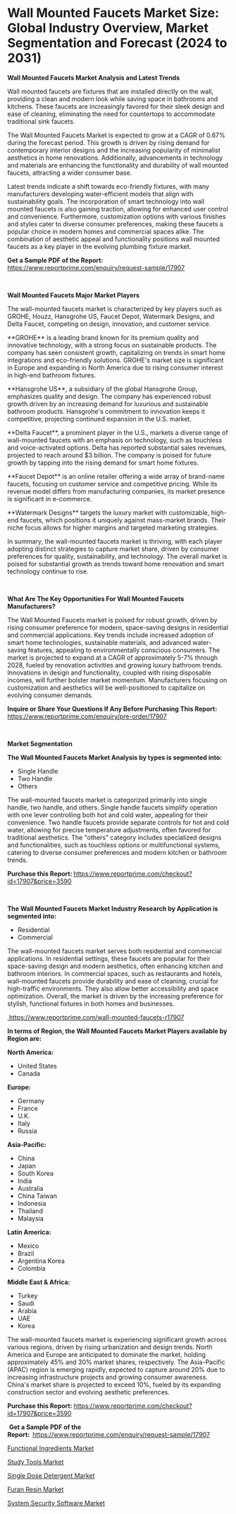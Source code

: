 <p><h1>Wall Mounted Faucets Market Size: Global Industry Overview, Market Segmentation and Forecast (2024 to 2031)</h1></p><p><strong>Wall Mounted Faucets Market Analysis and Latest Trends</strong></p>
<p><p>Wall mounted faucets are fixtures that are installed directly on the wall, providing a clean and modern look while saving space in bathrooms and kitchens. These faucets are increasingly favored for their sleek design and ease of cleaning, eliminating the need for countertops to accommodate traditional sink faucets. </p><p>The Wall Mounted Faucets Market is expected to grow at a CAGR of 0.67% during the forecast period. This growth is driven by rising demand for contemporary interior designs and the increasing popularity of minimalist aesthetics in home renovations. Additionally, advancements in technology and materials are enhancing the functionality and durability of wall mounted faucets, attracting a wider consumer base. </p><p>Latest trends indicate a shift towards eco-friendly fixtures, with many manufacturers developing water-efficient models that align with sustainability goals. The incorporation of smart technology into wall mounted faucets is also gaining traction, allowing for enhanced user control and convenience. Furthermore, customization options with various finishes and styles cater to diverse consumer preferences, making these faucets a popular choice in modern homes and commercial spaces alike. The combination of aesthetic appeal and functionality positions wall mounted faucets as a key player in the evolving plumbing fixture market.</p></p>
<p><strong>Get a Sample PDF of the Report:&nbsp;</strong> <a href="https://www.reportprime.com/enquiry/request-sample/17907?utm_campaign=1109&utm_medium=2&utm_source=Github&utm_content=ia&utm_term=20112024&utm_id=wall-mounted-faucets">https://www.reportprime.com/enquiry/request-sample/17907</a></p>
<p>&nbsp;</p>
<p><strong>Wall Mounted Faucets Major Market Players</strong></p>
<p><p>The wall-mounted faucets market is characterized by key players such as GROHE, Houzz, Hansgrohe US, Faucet Depot, Watermark Designs, and Delta Faucet, competing on design, innovation, and customer service. </p><p>**GROHE** is a leading brand known for its premium quality and innovative technology, with a strong focus on sustainable products. The company has seen consistent growth, capitalizing on trends in smart home integrations and eco-friendly solutions. GROHE's market size is significant in Europe and expanding in North America due to rising consumer interest in high-end bathroom fixtures.</p><p>**Hansgrohe US**, a subsidiary of the global Hansgrohe Group, emphasizes quality and design. The company has experienced robust growth driven by an increasing demand for luxurious and sustainable bathroom products. Hansgrohe's commitment to innovation keeps it competitive, projecting continued expansion in the U.S. market.</p><p>**Delta Faucet**, a prominent player in the U.S., markets a diverse range of wall-mounted faucets with an emphasis on technology, such as touchless and voice-activated options. Delta has reported substantial sales revenues, projected to reach around $3 billion. The company is poised for future growth by tapping into the rising demand for smart home fixtures.</p><p>**Faucet Depot** is an online retailer offering a wide array of brand-name faucets, focusing on customer service and competitive pricing. While its revenue model differs from manufacturing companies, its market presence is significant in e-commerce.</p><p>**Watermark Designs** targets the luxury market with customizable, high-end faucets, which positions it uniquely against mass-market brands. Their niche focus allows for higher margins and targeted marketing strategies.</p><p>In summary, the wall-mounted faucets market is thriving, with each player adopting distinct strategies to capture market share, driven by consumer preferences for quality, sustainability, and technology. The overall market is poised for substantial growth as trends toward home renovation and smart technology continue to rise.</p></p>
<p>&nbsp;</p>
<p><strong>What Are The Key Opportunities For Wall Mounted Faucets Manufacturers?</strong></p>
<p><p>The Wall Mounted Faucets market is poised for robust growth, driven by rising consumer preference for modern, space-saving designs in residential and commercial applications. Key trends include increased adoption of smart home technologies, sustainable materials, and advanced water-saving features, appealing to environmentally conscious consumers. The market is projected to expand at a CAGR of approximately 5-7% through 2028, fueled by renovation activities and growing luxury bathroom trends. Innovations in design and functionality, coupled with rising disposable incomes, will further bolster market momentum. Manufacturers focusing on customization and aesthetics will be well-positioned to capitalize on evolving consumer demands.</p></p>
<p><strong>Inquire or Share Your Questions If Any Before Purchasing This Report:</strong> <a href="https://www.reportprime.com/enquiry/pre-order/17907?utm_campaign=1109&utm_medium=2&utm_source=Github&utm_content=ia&utm_term=20112024&utm_id=wall-mounted-faucets">https://www.reportprime.com/enquiry/pre-order/17907</a></p>
<p>&nbsp;</p>
<p><strong>Market Segmentation</strong></p>
<p><strong>The Wall Mounted Faucets Market Analysis by types is segmented into:</strong></p>
<p><ul><li>Single Handle</li><li>Two Handle</li><li>Others</li></ul></p>
<p><p>The wall-mounted faucets market is categorized primarily into single handle, two handle, and others. Single handle faucets simplify operation with one lever controlling both hot and cold water, appealing for their convenience. Two handle faucets provide separate controls for hot and cold water, allowing for precise temperature adjustments, often favored for traditional aesthetics. The "others" category includes specialized designs and functionalities, such as touchless options or multifunctional systems, catering to diverse consumer preferences and modern kitchen or bathroom trends.</p></p>
<p><strong>Purchase this Report:&nbsp;</strong><a href="https://www.reportprime.com/checkout?id=17907&price=3590&utm_campaign=1109&utm_medium=2&utm_source=Github&utm_content=ia&utm_term=20112024&utm_id=wall-mounted-faucets">https://www.reportprime.com/checkout?id=17907&price=3590</a></p>
<p>&nbsp;</p>
<p><strong>The Wall Mounted Faucets Market Industry Research by Application is segmented into:</strong></p>
<p><ul><li>Residential</li><li>Commercial</li></ul></p>
<p><p>The wall-mounted faucets market serves both residential and commercial applications. In residential settings, these faucets are popular for their space-saving design and modern aesthetics, often enhancing kitchen and bathroom interiors. In commercial spaces, such as restaurants and hotels, wall-mounted faucets provide durability and ease of cleaning, crucial for high-traffic environments. They also allow better accessibility and space optimization. Overall, the market is driven by the increasing preference for stylish, functional fixtures in both homes and businesses.</p></p>
<p><a href="https://www.reportprime.com/wall-mounted-faucets-r17907?utm_campaign=1109&utm_medium=2&utm_source=Github&utm_content=ia&utm_term=20112024&utm_id=wall-mounted-faucets">&nbsp;https://www.reportprime.com/wall-mounted-faucets-r17907</a></p>
<p><strong>In terms of Region, the Wall Mounted Faucets Market Players available by Region are:</strong></p>
<p>
    <p> <strong> North America: </strong>
        <ul>
            <li>United States</li>
            <li>Canada</li>
        </ul>
        </p> 
    <p> <strong> Europe: </strong>
        <ul>
            <li>Germany</li>
            <li>France</li>
            <li>U.K.</li>
            <li>Italy</li>
            <li>Russia</li>
        </ul>
        </p> 
    <p> <strong> Asia-Pacific: </strong>
        <ul>
            <li>China</li>
            <li>Japan</li>
            <li>South Korea</li>
            <li>India</li>
            <li>Australia</li>
            <li>China Taiwan</li>
            <li>Indonesia</li>
            <li>Thailand</li>
            <li>Malaysia</li>
        </ul>
        </p> 
    <p> <strong> Latin America: </strong>
        <ul>
            <li>Mexico</li>
            <li>Brazil</li>
            <li>Argentina Korea</li>
            <li>Colombia</li>
        </ul>
        </p> 
    <p> <strong> Middle East & Africa: </strong>
        <ul>
            <li>Turkey</li>
            <li>Saudi</li>
            <li>Arabia</li>
            <li>UAE</li>
            <li>Korea</li>
        </ul>
    </p>
    </p>
<p><p>The wall-mounted faucets market is experiencing significant growth across various regions, driven by rising urbanization and design trends. North America and Europe are anticipated to dominate the market, holding approximately 45% and 30% market shares, respectively. The Asia-Pacific (APAC) region is emerging rapidly, expected to capture around 20% due to increasing infrastructure projects and growing consumer awareness. China's market share is projected to exceed 10%, fueled by its expanding construction sector and evolving aesthetic preferences.</p></p>
<p><strong>Purchase this Report: </strong><a href="https://www.reportprime.com/checkout?id=17907&price=3590&utm_campaign=1109&utm_medium=2&utm_source=Github&utm_content=ia&utm_term=20112024&utm_id=wall-mounted-faucets">https://www.reportprime.com/checkout?id=17907&price=3590</a></p>
<p>&nbsp;<strong>Get a Sample PDF of the Report:&nbsp;&nbsp;</strong><a href="https://www.reportprime.com/enquiry/request-sample/17907?utm_campaign=1109&utm_medium=2&utm_source=Github&utm_content=ia&utm_term=20112024&utm_id=wall-mounted-faucets">https://www.reportprime.com/enquiry/request-sample/17907</a></p>
<p><strong></strong></p>
<p><p><a href="https://www.linkedin.com/pulse/emerging-technologies-reshaping-functional-ingredients-market-vmyrf?utm_campaign=1109&utm_medium=2&utm_source=Github&utm_content=ia&utm_term=20112024&utm_id=wall-mounted-faucets">Functional Ingredients Market</a></p><p><a href="https://issuu.com/reportprime-2/docs/study-tools-market-size-2030.pptx_e50a336a15f58d?utm_campaign=1109&utm_medium=2&utm_source=Github&utm_content=ia&utm_term=20112024&utm_id=wall-mounted-faucets">Study Tools Market</a></p><p><a href="https://github.com/AshikRahman665/Market-Research-Report-List-1/blob/main/single-dose-detergent-market.md?utm_campaign=1109&utm_medium=2&utm_source=Github&utm_content=ia&utm_term=20112024&utm_id=wall-mounted-faucets">Single Dose Detergent Market</a></p><p><a href="https://www.linkedin.com/pulse/strategic-market-insights-global-furan-resin-2024-2031-mkt-nova-dkx0f?utm_campaign=1109&utm_medium=2&utm_source=Github&utm_content=ia&utm_term=20112024&utm_id=wall-mounted-faucets">Furan Resin Market</a></p><p><a href="https://issuu.com/reportprime-2/docs/system-security-software-market-siz_b434929d44c04f?utm_campaign=1109&utm_medium=2&utm_source=Github&utm_content=ia&utm_term=20112024&utm_id=wall-mounted-faucets">System Security Software Market</a></p></p>